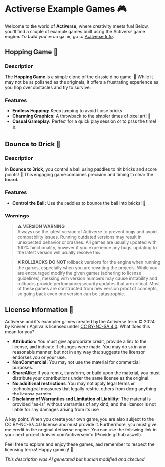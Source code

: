 # Activerse Example Games 🎮

Welcome to the world of **Activerse**, where creativity meets fun! Below, you'll find a couple of example games built using the Activerse game engine. To build you're on game, go to [Activerse Info](https://knivier.com/activerseinfo).

## Hopping Game 🦖

### Description
The **Hopping Game** is a simple clone of the classic dino game! 🦕 While it may not be as polished as the originals, it offers a  frustrating experience as you hop over obstacles and try to survive. 

### Features
- **Endless Hopping:** Keep jumping to avoid those bricks 
- **Charming Graphics:** A throwback to the simpler times of pixel art! 🎨
- **Casual Gameplay:** Perfect for a quick play session or to pass the time! ⏳

## Bounce to Brick 🏓

### Description
In **Bounce to Brick**, you control a ball using paddles to hit bricks and score points! 🎉 This engaging game combines precision and timing to clear the board. 

### Features
- **Control the Ball:** Use the paddles to bounce the ball into bricks! 🏐

### Warnings
> **⚠️ VERSION WARNING**  
> Always use the latest version of Activerse to prevent bugs and avoid compatibility issues. Running outdated versions may result in unexpected behavior or crashes. All games are usually updated with 100% functionality, however if you experience any bugs, updating to the latest version will usually resolve this

> **❌ ROLLBACKS**
> **DO NOT** rollback versions for the engine when running the games, especially when you are rewriting the projects. While you are encouraged modify the given games (adhering to license guidelines), messing with version numbers may cause instability and rollbacks provide performance/security updates that are critical. Most of these games are constructed from new version proof of concepts, so going back even one version can be catastrophic. 

## License Information 📜

Activerse and it's exampler games created by the Activerse team © 2024 by Knivier / Agniva is licensed under [CC BY-NC-SA 4.0](https://creativecommons.org/licenses/by-nc-sa/4.0/). What does this mean for you? 

- **Attribution:** You must give appropriate credit, provide a link to the license, and indicate if changes were made. You may do so in any reasonable manner, but not in any way that suggests the licensor endorses you or your use.
- **NonCommercial:** You may not use the material for commercial purposes.
- **ShareAlike:** If you remix, transform, or build upon the material, you must distribute your contributions under the same license as the original.
- **No additional restrictions:** You may not apply legal terms or technological measures that legally restrict others from doing anything the license permits.
- **Disclaimer of Warranties and Limitation of Liability:** The material is provided "as-is" without warranties of any kind, and the licensor is not liable for any damages arising from its use.

A key point: When you create your own game, you are also subject to the CC BY-NC-SA 4.0 license and must provide it. Furthermore, you must give me credit to the original Activerse engine. You can use the following link in your next project: knivier.com/activerseinfo (Provide github aswell). 

Feel free to explore and enjoy these games, and remember to respect the licensing terms! Happy gaming! 🎉

*This description was AI generated but human modified and checked*
